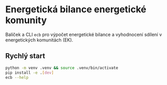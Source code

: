 # Energetická bilance energetické komunity

Balíček a CLI `ecb` pro výpočet energetické bilance a vyhodnocení sdílení v energetických komunitách (EK).

## Rychlý start
```bash
python -m venv .venv && source .venv/bin/activate
pip install -e .[dev]
ecb --help
```
